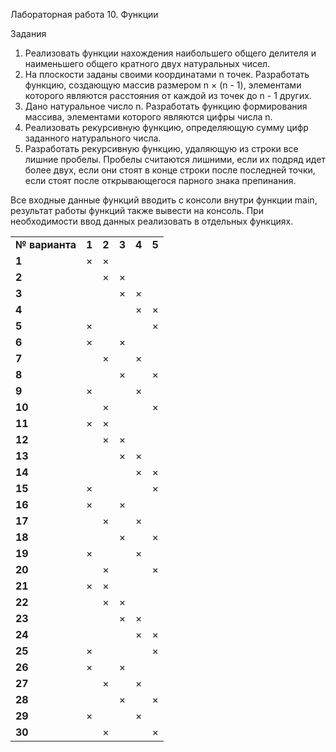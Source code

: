 <!-- Output copied to clipboard! -->

<!-----
NEW: Check the "Suppress top comment" option to remove this info from the output.

Conversion time: 1.425 seconds.


Using this Markdown file:

1. Paste this output into your source file.
2. See the notes and action items below regarding this conversion run.
3. Check the rendered output (headings, lists, code blocks, tables) for proper
   formatting and use a linkchecker before you publish this page.

Conversion notes:

* Docs to Markdown version 1.0β29
* Mon Mar 15 2021 03:44:27 GMT-0700 (PDT)
* Source doc: Новый документ
* Tables are currently converted to HTML tables.
----->


Лабораторная работа 10. Функции

Задания



1. Реализовать функции нахождения наибольшего общего делителя и наименьшего общего кратного двух натуральных чисел.
2. На плоскости заданы своими координатами n точек. Разработать функцию, создающую массив размером n × (n - 1), элементами которого являются расстояния от каждой из точек до n - 1 других.
3. Дано натуральное число n. Разработать функцию формирования массива, элементами которого являются цифры числа n.
4. Реализовать рекурсивную функцию, определяющую сумму цифр заданного натурального числа.
5. Разработать рекурсивную функцию, удаляющую из строки все лишние пробелы. Пробелы считаются лишними, если их подряд идет более двух, если они стоят в конце строки после последней точки, если стоят после открывающегося парного знака препинания.

Все входные данные функций вводить с консоли внутри функции main, результат работы функций также вывести на консоль. При необходимости ввод данных реализовать в отдельных функциях.


<table>
  <tr>
   <td><strong>№ варианта</strong>
   </td>
   <td><strong>1</strong>
   </td>
   <td><strong>2</strong>
   </td>
   <td><strong>3</strong>
   </td>
   <td><strong>4</strong>
   </td>
   <td><strong>5</strong>
   </td>
  </tr>
  <tr>
   <td><strong>1</strong>
   </td>
   <td>×
   </td>
   <td>×
   </td>
   <td>
   </td>
   <td>
   </td>
   <td>
   </td>
  </tr>
  <tr>
   <td><strong>2</strong>
   </td>
   <td>
   </td>
   <td>×
   </td>
   <td>×
   </td>
   <td>
   </td>
   <td>
   </td>
  </tr>
  <tr>
   <td><strong>3</strong>
   </td>
   <td>
   </td>
   <td>
   </td>
   <td>×
   </td>
   <td>×
   </td>
   <td>
   </td>
  </tr>
  <tr>
   <td><strong>4</strong>
   </td>
   <td>
   </td>
   <td>
   </td>
   <td>
   </td>
   <td>×
   </td>
   <td>×
   </td>
  </tr>
  <tr>
   <td><strong>5</strong>
   </td>
   <td>×
   </td>
   <td>
   </td>
   <td>
   </td>
   <td>
   </td>
   <td>×
   </td>
  </tr>
  <tr>
   <td><strong>6</strong>
   </td>
   <td>×
   </td>
   <td>
   </td>
   <td>×
   </td>
   <td>
   </td>
   <td>
   </td>
  </tr>
  <tr>
   <td><strong>7</strong>
   </td>
   <td>
   </td>
   <td>×
   </td>
   <td>
   </td>
   <td>×
   </td>
   <td>
   </td>
  </tr>
  <tr>
   <td><strong>8</strong>
   </td>
   <td>
   </td>
   <td>
   </td>
   <td>×
   </td>
   <td>
   </td>
   <td>×
   </td>
  </tr>
  <tr>
   <td><strong>9</strong>
   </td>
   <td>×
   </td>
   <td>
   </td>
   <td>
   </td>
   <td>×
   </td>
   <td>
   </td>
  </tr>
  <tr>
   <td><strong>10</strong>
   </td>
   <td>
   </td>
   <td>×
   </td>
   <td>
   </td>
   <td>
   </td>
   <td>×
   </td>
  </tr>
  <tr>
   <td><strong>11</strong>
   </td>
   <td>×
   </td>
   <td>×
   </td>
   <td>
   </td>
   <td>
   </td>
   <td>
   </td>
  </tr>
  <tr>
   <td><strong>12</strong>
   </td>
   <td>
   </td>
   <td>×
   </td>
   <td>×
   </td>
   <td>
   </td>
   <td>
   </td>
  </tr>
  <tr>
   <td><strong>13</strong>
   </td>
   <td>
   </td>
   <td>
   </td>
   <td>×
   </td>
   <td>×
   </td>
   <td>
   </td>
  </tr>
  <tr>
   <td><strong>14</strong>
   </td>
   <td>
   </td>
   <td>
   </td>
   <td>
   </td>
   <td>×
   </td>
   <td>×
   </td>
  </tr>
  <tr>
   <td><strong>15</strong>
   </td>
   <td>×
   </td>
   <td>
   </td>
   <td>
   </td>
   <td>
   </td>
   <td>×
   </td>
  </tr>
  <tr>
   <td><strong>16</strong>
   </td>
   <td>×
   </td>
   <td>
   </td>
   <td>×
   </td>
   <td>
   </td>
   <td>
   </td>
  </tr>
  <tr>
   <td><strong>17</strong>
   </td>
   <td>
   </td>
   <td>×
   </td>
   <td>
   </td>
   <td>×
   </td>
   <td>
   </td>
  </tr>
  <tr>
   <td><strong>18</strong>
   </td>
   <td>
   </td>
   <td>
   </td>
   <td>×
   </td>
   <td>
   </td>
   <td>×
   </td>
  </tr>
  <tr>
   <td><strong>19</strong>
   </td>
   <td>×
   </td>
   <td>
   </td>
   <td>
   </td>
   <td>×
   </td>
   <td>
   </td>
  </tr>
  <tr>
   <td><strong>20</strong>
   </td>
   <td>
   </td>
   <td>×
   </td>
   <td>
   </td>
   <td>
   </td>
   <td>×
   </td>
  </tr>
  <tr>
   <td><strong>21</strong>
   </td>
   <td>×
   </td>
   <td>×
   </td>
   <td>
   </td>
   <td>
   </td>
   <td>
   </td>
  </tr>
  <tr>
   <td><strong>22</strong>
   </td>
   <td>
   </td>
   <td>×
   </td>
   <td>×
   </td>
   <td>
   </td>
   <td>
   </td>
  </tr>
  <tr>
   <td><strong>23</strong>
   </td>
   <td>
   </td>
   <td>
   </td>
   <td>×
   </td>
   <td>×
   </td>
   <td>
   </td>
  </tr>
  <tr>
   <td><strong>24</strong>
   </td>
   <td>
   </td>
   <td>
   </td>
   <td>
   </td>
   <td>×
   </td>
   <td>×
   </td>
  </tr>
  <tr>
   <td><strong>25</strong>
   </td>
   <td>×
   </td>
   <td>
   </td>
   <td>
   </td>
   <td>
   </td>
   <td>×
   </td>
  </tr>
  <tr>
   <td><strong>26</strong>
   </td>
   <td>×
   </td>
   <td>
   </td>
   <td>×
   </td>
   <td>
   </td>
   <td>
   </td>
  </tr>
  <tr>
   <td><strong>27</strong>
   </td>
   <td>
   </td>
   <td>×
   </td>
   <td>
   </td>
   <td>×
   </td>
   <td>
   </td>
  </tr>
  <tr>
   <td><strong>28</strong>
   </td>
   <td>
   </td>
   <td>
   </td>
   <td>×
   </td>
   <td>
   </td>
   <td>×
   </td>
  </tr>
  <tr>
   <td><strong>29</strong>
   </td>
   <td>×
   </td>
   <td>
   </td>
   <td>
   </td>
   <td>×
   </td>
   <td>
   </td>
  </tr>
  <tr>
   <td><strong>30</strong>
   </td>
   <td>
   </td>
   <td>×
   </td>
   <td>
   </td>
   <td>
   </td>
   <td>×
   </td>
  </tr>
</table>

